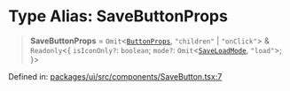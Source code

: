 # Type Alias: SaveButtonProps

> **SaveButtonProps** = `Omit`\<[`ButtonProps`](ButtonProps.md), `"children"` \| `"onClick"`\> & `Readonly`\<\{ `isIconOnly?`: `boolean`; `mode?`: `Omit`\<[`SaveLoadMode`](SaveLoadMode.md), `"load"`\>; \}\>

Defined in: [packages/ui/src/components/SaveButton.tsx:7](https://github.com/laruss/react-text-game/blob/4531810ed426df9948c54abd8dbf61d1745871f2/packages/ui/src/components/SaveButton.tsx#L7)
